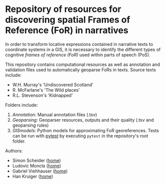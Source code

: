 # Repository of resources for discovering spatial Frames of Reference (FoR) in narratives

In order to transform locative expressions contained in narrative texts to coordinate systems in a GIS, it is necessary to identify the different types of cognitive *frames of reference (FoR)* used within parts of speech (PoS).

This repository contains computational resources as well as annotation and validation files used to automatically geoparse FoRs in texts. Source texts include:
* W.H. Murray's 'Undiscovered Scotland' 
* R. McFarlane's 'The Wild places' 
* R.L. Stevenson's 'Kidnapped'

Folders include:
1. *Annotation*: Manual annotation files (.tsv)
2. *Geoparsing*: Geoparser resources, outputs and their quality (.tsv and geoparsing rules)
3. *GISmodels*: Python models for approximating FoR georeferences. Tests can be run with [pytest](https://docs.pytest.org/en/latest/) by executing `pytest` in the repository's root folder.

Authors:
* Simon Scheider ([home](http://geographicknowledge.de/))
* Ludovic Moncla ([home](https://lmoncla.ddns.net/))
* Gabriel Viehhauser ([home](https://www.ilw.uni-stuttgart.de/institut/team/Viehhauser-00002/))
* Han Kruiger ([home](https://www.hankruiger.com/))
